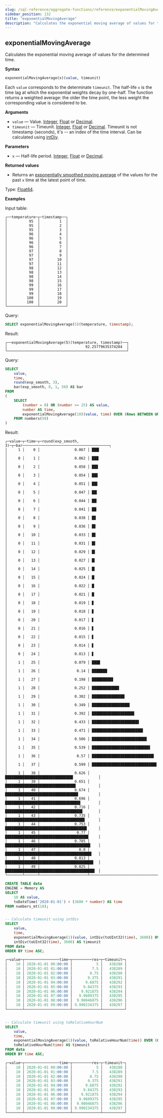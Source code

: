 ```yaml
---
slug: /sql-reference/aggregate-functions/reference/exponentialMovingAverage
sidebar_position: 132
title: "exponentialMovingAverage"
description: "Calculates the exponential moving average of values for the determined time."
---
```


## exponentialMovingAverage

Calculates the exponential moving average of values for the determined time.

**Syntax**

```sql
exponentialMovingAverage(x)(value, timeunit)
```

Each `value` corresponds to the determinate `timeunit`. The half-life `x` is the time lag at which the exponential weights decay by one-half. The function returns a weighted average: the older the time point, the less weight the corresponding value is considered to be.

**Arguments**

- `value` — Value. [Integer](../../../sql-reference/data-types/int-uint.md), [Float](../../../sql-reference/data-types/float.md) or [Decimal](../../../sql-reference/data-types/decimal.md).
- `timeunit` — Timeunit. [Integer](../../../sql-reference/data-types/int-uint.md), [Float](../../../sql-reference/data-types/float.md) or [Decimal](../../../sql-reference/data-types/decimal.md). Timeunit is not timestamp (seconds), it's -- an index of the time interval. Can be calculated using [intDiv](../../functions/arithmetic-functions.md#intdiva-b).

**Parameters**

- `x` — Half-life period. [Integer](../../../sql-reference/data-types/int-uint.md), [Float](../../../sql-reference/data-types/float.md) or [Decimal](../../../sql-reference/data-types/decimal.md).

**Returned values**

- Returns an [exponentially smoothed moving average](https://en.wikipedia.org/wiki/Moving_average#Exponential_moving_average) of the values for the past `x` time at the latest point of time.

Type: [Float64](../../../sql-reference/data-types/float.md#float32-float64).

**Examples**

Input table:

``` text
┌──temperature─┬─timestamp──┐
│          95  │         1  │
│          95  │         2  │
│          95  │         3  │
│          96  │         4  │
│          96  │         5  │
│          96  │         6  │
│          96  │         7  │
│          97  │         8  │
│          97  │         9  │
│          97  │        10  │
│          97  │        11  │
│          98  │        12  │
│          98  │        13  │
│          98  │        14  │
│          98  │        15  │
│          99  │        16  │
│          99  │        17  │
│          99  │        18  │
│         100  │        19  │
│         100  │        20  │
└──────────────┴────────────┘
```

Query:

```sql
SELECT exponentialMovingAverage(5)(temperature, timestamp);
```

Result:

``` text
┌──exponentialMovingAverage(5)(temperature, timestamp)──┐
│                                    92.25779635374204  │
└───────────────────────────────────────────────────────┘
```

Query:

```sql
SELECT
    value,
    time,
    round(exp_smooth, 3),
    bar(exp_smooth, 0, 1, 50) AS bar
FROM
(
    SELECT
        (number = 0) OR (number >= 25) AS value,
        number AS time,
        exponentialMovingAverage(10)(value, time) OVER (Rows BETWEEN UNBOUNDED PRECEDING AND CURRENT ROW) AS exp_smooth
    FROM numbers(50)
)
```

Result:

``` text
┌─value─┬─time─┬─round(exp_smooth, 3)─┬─bar────────────────────────────────────────┐
│     1 │    0 │                0.067 │ ███▎                                       │
│     0 │    1 │                0.062 │ ███                                        │
│     0 │    2 │                0.058 │ ██▊                                        │
│     0 │    3 │                0.054 │ ██▋                                        │
│     0 │    4 │                0.051 │ ██▌                                        │
│     0 │    5 │                0.047 │ ██▎                                        │
│     0 │    6 │                0.044 │ ██▏                                        │
│     0 │    7 │                0.041 │ ██                                         │
│     0 │    8 │                0.038 │ █▊                                         │
│     0 │    9 │                0.036 │ █▋                                         │
│     0 │   10 │                0.033 │ █▋                                         │
│     0 │   11 │                0.031 │ █▌                                         │
│     0 │   12 │                0.029 │ █▍                                         │
│     0 │   13 │                0.027 │ █▎                                         │
│     0 │   14 │                0.025 │ █▎                                         │
│     0 │   15 │                0.024 │ █▏                                         │
│     0 │   16 │                0.022 │ █                                          │
│     0 │   17 │                0.021 │ █                                          │
│     0 │   18 │                0.019 │ ▊                                          │
│     0 │   19 │                0.018 │ ▊                                          │
│     0 │   20 │                0.017 │ ▋                                          │
│     0 │   21 │                0.016 │ ▋                                          │
│     0 │   22 │                0.015 │ ▋                                          │
│     0 │   23 │                0.014 │ ▋                                          │
│     0 │   24 │                0.013 │ ▋                                          │
│     1 │   25 │                0.079 │ ███▊                                       │
│     1 │   26 │                 0.14 │ ███████                                    │
│     1 │   27 │                0.198 │ █████████▊                                 │
│     1 │   28 │                0.252 │ ████████████▌                              │
│     1 │   29 │                0.302 │ ███████████████                            │
│     1 │   30 │                0.349 │ █████████████████▍                         │
│     1 │   31 │                0.392 │ ███████████████████▌                       │
│     1 │   32 │                0.433 │ █████████████████████▋                     │
│     1 │   33 │                0.471 │ ███████████████████████▌                   │
│     1 │   34 │                0.506 │ █████████████████████████▎                 │
│     1 │   35 │                0.539 │ ██████████████████████████▊                │
│     1 │   36 │                 0.57 │ ████████████████████████████▌              │
│     1 │   37 │                0.599 │ █████████████████████████████▊             │
│     1 │   38 │                0.626 │ ███████████████████████████████▎           │
│     1 │   39 │                0.651 │ ████████████████████████████████▌          │
│     1 │   40 │                0.674 │ █████████████████████████████████▋         │
│     1 │   41 │                0.696 │ ██████████████████████████████████▋        │
│     1 │   42 │                0.716 │ ███████████████████████████████████▋       │
│     1 │   43 │                0.735 │ ████████████████████████████████████▋      │
│     1 │   44 │                0.753 │ █████████████████████████████████████▋     │
│     1 │   45 │                 0.77 │ ██████████████████████████████████████▍    │
│     1 │   46 │                0.785 │ ███████████████████████████████████████▎   │
│     1 │   47 │                  0.8 │ ███████████████████████████████████████▊   │  
│     1 │   48 │                0.813 │ ████████████████████████████████████████▋  │
│     1 │   49 │                0.825 │ █████████████████████████████████████████▎ │
└───────┴──────┴──────────────────────┴────────────────────────────────────────────┘
```

```sql
CREATE TABLE data
ENGINE = Memory AS
SELECT
    10 AS value,
    toDateTime('2020-01-01') + (3600 * number) AS time
FROM numbers_mt(10);


-- Calculate timeunit using intDiv
SELECT
    value,
    time,
    exponentialMovingAverage(1)(value, intDiv(toUInt32(time), 3600)) OVER (ORDER BY time ASC) AS res,
    intDiv(toUInt32(time), 3600) AS timeunit
FROM data
ORDER BY time ASC;

┌─value─┬────────────────time─┬─────────res─┬─timeunit─┐
│    10 │ 2020-01-01 00:00:00 │           5 │   438288 │
│    10 │ 2020-01-01 01:00:00 │         7.5 │   438289 │
│    10 │ 2020-01-01 02:00:00 │        8.75 │   438290 │
│    10 │ 2020-01-01 03:00:00 │       9.375 │   438291 │
│    10 │ 2020-01-01 04:00:00 │      9.6875 │   438292 │
│    10 │ 2020-01-01 05:00:00 │     9.84375 │   438293 │
│    10 │ 2020-01-01 06:00:00 │    9.921875 │   438294 │
│    10 │ 2020-01-01 07:00:00 │   9.9609375 │   438295 │
│    10 │ 2020-01-01 08:00:00 │  9.98046875 │   438296 │
│    10 │ 2020-01-01 09:00:00 │ 9.990234375 │   438297 │
└───────┴─────────────────────┴─────────────┴──────────┘


-- Calculate timeunit using toRelativeHourNum
SELECT
    value,
    time,
    exponentialMovingAverage(1)(value, toRelativeHourNum(time)) OVER (ORDER BY time ASC) AS res,
    toRelativeHourNum(time) AS timeunit
FROM data
ORDER BY time ASC;

┌─value─┬────────────────time─┬─────────res─┬─timeunit─┐
│    10 │ 2020-01-01 00:00:00 │           5 │   438288 │
│    10 │ 2020-01-01 01:00:00 │         7.5 │   438289 │
│    10 │ 2020-01-01 02:00:00 │        8.75 │   438290 │
│    10 │ 2020-01-01 03:00:00 │       9.375 │   438291 │
│    10 │ 2020-01-01 04:00:00 │      9.6875 │   438292 │
│    10 │ 2020-01-01 05:00:00 │     9.84375 │   438293 │
│    10 │ 2020-01-01 06:00:00 │    9.921875 │   438294 │
│    10 │ 2020-01-01 07:00:00 │   9.9609375 │   438295 │
│    10 │ 2020-01-01 08:00:00 │  9.98046875 │   438296 │
│    10 │ 2020-01-01 09:00:00 │ 9.990234375 │   438297 │
└───────┴─────────────────────┴─────────────┴──────────┘
```
